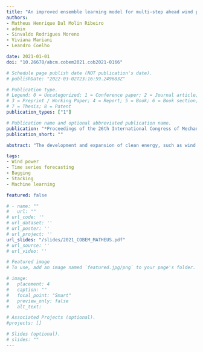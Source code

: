 ```yaml
---
title: "An improved ensemble learning model for multi-step ahead wind power generation forecasting"
authors:
- Matheus Henrique Dal Molin Ribeiro
- admin
- Sinvaldo Rodrigues Moreno
- Viviana Mariani
- Leandro Coelho

date: 2021-01-01
doi: "10.26678/abcm.cobem2021.cob2021-0166"

# Schedule page publish date (NOT publication's date).
# publishDate: "2022-03-02T23:16:59.249683Z"

# Publication type.
# Legend: 0 = Uncategorized; 1 = Conference paper; 2 = Journal article;
# 3 = Preprint / Working Paper; 4 = Report; 5 = Book; 6 = Book section;
# 7 = Thesis; 8 = Patent
publication_types: ["1"]

# Publication name and optional abbreviated publication name.
publication: "*Proceedings of the 26th International Congress of Mechanical Engineering*"
publication_short: ""

abstract: "The development and expansion of clean energy, such as wind energy, are important in the preservation of the environment and development of local economies and an alternative to hydroelectric and thermal energies. In this respect, the development of efficient forecasting models to support the decision-making process is necessary. However, the effect of climatic and demographic factors makes it challenging. This study evaluates bootstrap aggregation efficiency (bagging) combined with a stacking ensemble learning model for short and medium-term (one up to twelve hours ahead) forecasting wind turbine wind power generation for a wind farm located in Parazinho, Brazil. The forecasting accuracy is evaluated through the root mean squared error, mean absolute error, and Theil’s U index of inequality (type 2). The results suggest that for one-hour-ahead forecasting wind power generation, the stacking ensemble learning achieves forecasting errors lower than the combination of stacking with bagging ensemble approach according to all performance criteria and have competitive results concerning the remaining forecasting. In 85.42% of the comparisons, the stacking combined with the bagging ensemble has better accuracy than the stacking ensemble learning model regarding the adopted criteria."

tags:
- Wind power
- Time series forecasting
- Bagging
- Stacking
- Machine learning

featured: false

# - name: ""
#   url: ""
# url_code: ''
# url_dataset: ''
# url_poster: ''
# url_project: ''
url_slides: "/slides/2021_COBEM_MATHEUS.pdf"
# url_source: ''
# url_video: ''

# Featured image
# To use, add an image named `featured.jpg/png` to your page's folder.

# image:
#   placement: 4
#   caption: ""
#   focal_point: "Smart"
#   preview_only: false
#   alt_text: 

# Associated Projects (optional).
#projects: []

# Slides (optional).
# slides: ""
---
```

